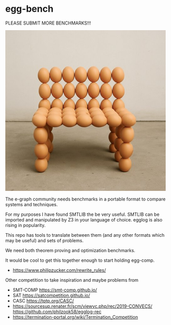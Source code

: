 # egg-bench

PLEASE SUBMIT MORE BENCHMARKS!!!

![](./egg_bench.jpg)

The e-graph community needs benchmarks in a portable format to compare systems and techniques.

For my purposes I have found SMTLIB the be very useful. SMTLIB can be imported and manipulated by Z3 in your language of choice.
egglog is also rising in popularity.

This repo has tools to translate between them (and any other formats which may be useful) and sets of problems.

We need both theorem proving and optimization benchmarks.

It would be cool to get this together enough to start holding egg-comp.

- <https://www.philipzucker.com/rewrite_rules/>

Other competition to take inspiration and maybe problems from

- SMT-COMP <https://smt-comp.github.io/>
- SAT <https://satcompetition.github.io/>
- CASC <https://tptp.org/CASC/>
- <https://sourcesup.renater.fr/scm/viewvc.php/rec/2019-CONVECS/> <https://github.com/philzook58/egglog-rec>
- <https://termination-portal.org/wiki/Termination_Competition>

